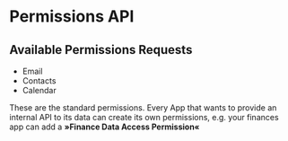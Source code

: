 # Permissions API

## Available Permissions Requests

- Email
- Contacts
- Calendar

These are the standard permissions. Every App that wants to provide an internal
API to its data can create its own permissions, e.g. your finances app can add a
**»Finance Data Access Permission«**
